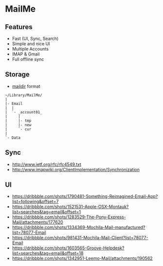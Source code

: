 # MailMe


## Features

* Fast (UI, Sync, Search)
* Simple and nice UI
* Multiple Accounts
* IMAP & Gmail
* Full offline sync

## Storage


* [maildir] format

```
~/Library/MailMe/
|
|- Email
|  |
|  `- _account01_
|     |
|     |- tmp
|     |- new
|     `- cur
|
`- Data
```


## Sync

* http://www.ietf.org/rfc/rfc4549.txt
* http://www.imapwiki.org/ClientImplementation/Synchronization



[maildir]: http://cr.yp.to/proto/maildir.html


## UI

* https://dribbble.com/shots/1790481-Something-Reimagined-Email-App?list=following&offset=7
* https://dribbble.com/shots/1521531-Apple-OSX-Montauk?list=searches&tag=email&offset=1
* https://dribbble.com/shots/1283529-The-Pony-Express-Mail/attachments/177620
* https://dribbble.com/shots/1334369-Mochila-Mail-manufactured?list=78077-Email
* https://dribbble.com/shots/981431-Mochila-Mail-Client?list=78077-Email
* https://dribbble.com/shots/1603565-Groove-Helpdesk?list=searches&tag=email&offset=18
* https://dribbble.com/shots/1342951-Leemo-Mail/attachments/190562

